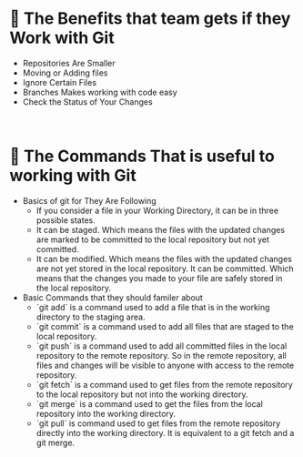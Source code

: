 
# 🚩 The Benefits that team gets if they Work with Git

<ul>
  <li>Repositories Are Smaller</li>
  <li>Moving or Adding files</li>
  <li>Ignore Certain Files</li>
  <li>Branches Makes working with code easy</li>
  <li>Check the Status of Your Changes</li>
</ul>
<br/>

# 🚀 The Commands That is useful to working with Git
<ul>
  <li>Basics of git for They Are Following
    <ul>
      <li>If you consider a file in your Working Directory, it can be in three possible states.</li>
      <li>It can be staged. Which means the files with the updated changes are marked to be committed to the local repository but not yet committed.</li>
      <li>It can be modified. Which means the files with the updated changes are not yet stored in the local repository.
    It can be committed. Which means that the changes you made to your file are safely stored in the local repository.</li>
    </ul>
  </li>
  <li> Basic Commands that they should familer about
     <ul>
      <li>`git add` is a command used to add a file that is in the working directory to the staging area.</li>
      <li>`git commit` is a command used to add all files that are staged to the local repository.</li>
      <li>`git push` is a command used to add all committed files in the local repository to the remote repository. So in the remote repository, all files and changes will be visible to anyone with access to the remote repository.</li>
      <li>`git fetch` is a command used to get files from the remote repository to the local repository but not into the working directory.</li>
      <li>`git merge` is a command used to get the files from the local repository into the working directory.</li>
      <li>`git pull` is command used to get files from the remote repository directly into the working directory. It is equivalent to a git fetch and a git merge.</li>
    </ul>
  </li>
</ul>




